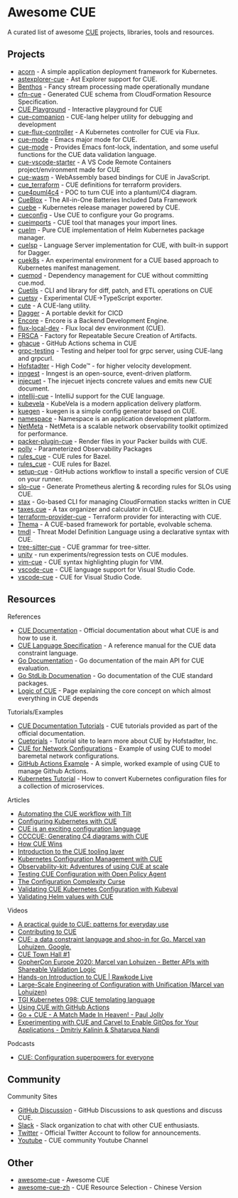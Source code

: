 # Awesome CUE

A curated list of awesome [CUE](https://cuelang.org/) projects, libraries, tools and resources.

## Projects

* [acorn](https://github.com/acorn-io/acorn) - A simple application deployment framework for Kubernetes.
* [astexplorer-cue](https://github.com/brandonbloom/astexplorer-cue) - Ast Explorer support for CUE.
* [Benthos](https://github.com/benthosdev/benthos) - Fancy stream processing made operationally mundane
* [cfn-cue](https://github.com/cue-sh/cfn-cue) - Generated CUE schema from CloudFormation Resource Specification.
* [CUE Playground](https://cuelang.org/play/#cue@export@cue) - Interactive playground for CUE
* [cue-companion](https://github.com/kghenderson/cue-companion) - CUE-lang helper utility for debugging and development
* [cue-flux-controller](https://github.com/phoban01/cue-flux-controller) - A Kubernetes controller for CUE via Flux.
* [cue-mode](https://github.com/jdbaldry/cue-mode) -  Emacs major mode for CUE.
* [cue-mode](https://github.com/russell/cue-mode) - Provides Emacs font-lock, indentation, and some useful functions for the CUE data validation language.
* [cue-vscode-starter](https://github.com/golem-ai/cue-vscode-starter) - A VS Code Remote Containers project/environment made for CUE
* [cue-wasm](https://github.com/dclareio/cue-wasm) - WebAssembly based bindings for CUE in JavaScript.
* [cue_terraform](https://github.com/tnarg/cue_terraform) -  CUE definitions for terraform providers.
* [cue4puml4c4](https://github.com/owulveryck/cue4puml4c4) - POC to turn CUE into a plantuml/C4 diagram.
* [CueBlox](https://github.com/cueblox/blox) - The All-in-One Batteries Included Data Framework
* [cuebe](https://github.com/loft-orbital/cuebe) - Kubernetes release manager powered by CUE.
* [cueconfig](https://github.com/cue-exp/cueconfig) - Use CUE to configure your Go programs.
* [cueimports](https://github.com/asdine/cueimports) - CUE tool that manages your import lines.
* [cuelm](https://github.com/hofstadter-io/cuelm) - Pure CUE implementation of Helm Kubernetes package manager.
* [cuelsp](https://github.com/dagger/cuelsp) - Language Server implementation for CUE, with built-in support for Dagger.
* [cuek8s](https://github.com/slewiskelly/cuek8s) - An experimental environment for a CUE based approach to Kubernetes manifest management. 
* [cuemod](https://github.com/octohelm/cuemod) - Dependency management for CUE without committing cue.mod.
* [Cuetils](https://github.com/hofstadter-io/cuetils) - CLI and library for diff, patch, and ETL operations on CUE
* [cuetsy](https://github.com/grafana/cuetsy/) -  Experimental CUE->TypeScript exporter.
* [cute](https://github.com/yujinyan/cute) -  A CUE-lang utility.
* [Dagger](https://dagger.io/) - A portable devkit for CICD
* [Encore](https://encore.dev/) - Encore is a Backend Development Engine.
* [flux-local-dev](https://github.com/stefanprodan/flux-local-dev/blob/main/cue) - Flux local dev environment (CUE).
* [FRSCA](https://github.com/buildsec/frsca) - Factory for Repeatable Secure Creation of Artifacts.
* [ghacue](https://github.com/hofstadter-io/ghacue) - GitHub Actions schema in CUE
* [grpc-testing](https://github.com/ryoya-fujimoto/grpc-testing) - Testing and helper tool for grpc server, using CUE-lang and grpcurl.
* [Hofstadter](https://www.hofstadter.io/) - High Code™ - for higher velocity development.
* [inngest](https://github.com/inngest/inngest) - Inngest is an open-source, event-driven platform.
* [injecuet](https://github.com/aereal/injecuet) - The injecuet injects concrete values and emits new CUE document.
* [intellij-cue](https://github.com/monogon-dev/intellij-cue) - IntelliJ support for the CUE language.
* [kubevela](https://github.com/oam-dev/kubevela) - KubeVela is a modern application delivery platform.
* [kuegen](https://github.com/errordeveloper/kuegen) - kuegen is a simple config generator based on CUE.
* [namespace](https://github.com/namespacelabs/foundation) - Namespace is an application development platform.
* [NetMeta](https://github.com/monogon-dev/NetMeta) - NetMeta is a scalable network observability toolkit optimized for performance.
* [packer-plugin-cue](https://github.com/dontlaugh/packer-plugin-cue) - Render files in your Packer builds with CUE.
* [polly](https://github.com/pollypkg/polly) - Parameterized Observability Packages 
* [rules_cue](https://github.com/tnarg/rules_cue) - CUE rules for Bazel.
* [rules_cue](https://github.com/seh/rules_cue) -  CUE rules for Bazel.
* [setup-cue](https://github.com/cue-lang/setup-cue) - GitHub actions workflow to install a specific version of CUE on your runner.
* [slo-cue](https://github.com/cbrgm/slo-cue) - Generate Prometheus alerting & recording rules for SLOs using CUE.
* [stax](https://github.com/cue-sh/stax) - Go-based CLI for managing CloudFormation stacks written in CUE
* [taxes.cue](https://github.com/tmm1/taxes.cue) - A tax organizer and calculator in CUE.
* [terraform-provider-cue](https://github.com/xinau/terraform-provider-cue) - Terraform provider for interacting with CUE.
* [Thema](https://github.com/grafana/thema) - A CUE-based framework for portable, evolvable schema.
* [tmdl](https://github.com/abhaybhargav/tmdl) - Threat Model Definition Language using a declarative syntax with CUE.
* [tree-sitter-cue](https://github.com/eonpatapon/tree-sitter-cue) -  CUE grammar for tree-sitter.
* [unity](https://github.com/cue-lang/unity) - run experiments/regression tests on CUE modules.
* [vim-cue](https://github.com/jjo/vim-cue) - CUE syntax highlighting plugin for VIM.
* [vscode-cue](https://github.com/cue-sh/vscode-cue) - CUE language support for Visual Studio Code.
* [vscode-cue](https://github.com/asdine/vscode-cue) - CUE for Visual Studio Code.

<!-- * [c8s](https://github.com/hofstadter-io/c8s) - CUE-lang powered Kubernetes package manager. -->
<!-- * [systool](https://github.com/hdonnay/systool) - A proof of concept for using cue to generate shell scripts. -->
<!-- * [cue-ansible](https://github.com/adieu/cue-ansible) - Write Ansible Playbooks in CUE -->

## Resources

References

* [CUE Documentation](https://cuelang.org/docs/) - Official documentation about what CUE is and how to use it.
* [CUE Language Specification](https://cuelang.org/docs/references/spec/) - A reference manual for the CUE data constraint language.
* [Go Documentation](https://pkg.go.dev/cuelang.org/go/cue) - Go documentation of the main API for CUE evaluation.
* [Go StdLib Documenation](https://pkg.go.dev/cuelang.org/go/pkg) - Go documentation of the CUE standard packages. 
* [Logic of CUE](https://cuelang.org/docs/concepts/logic/) - Page explaining the core concept on which almost everything in CUE depends

Tutorials/Examples

* [CUE Documentation Tutorials](https://cuelang.org/docs/tutorials/) - CUE tutorials provided as part of the official documentation.
* [Cuetorials](https://cuetorials.com/) - Tutorial site to learn more about CUE by Hofstadter, Inc.
* [CUE for Network Configurations](https://github.com/networkop/cue-networking) - Example of using CUE to model baremetal network configurations.
* [GitHub Actions Example](https://github.com/cue-lang/github-actions-example) -  A simple, worked example of using CUE to manage Github Actions.
* [Kubernetes Tutorial](https://github.com/cue-lang/cue/blob/v0.4.1/doc/tutorial/kubernetes/README.md) - How to convert Kubernetes configuration files for a collection of microservices.

<!-- * [cue-examples](https://github.com/hofstadter-io/cue-examples) - Random examples demonstrating cuelang -->
<!-- * [automata](https://github.com/uhthomas/automata) - Monorepo for Starjunk and subsidiaries -->

Articles

* [Automating the CUE workflow with Tilt](https://garethr.dev/2019/04/automating-the-cue-workflow-with-tilt/)
* [Configuring Kubernetes with CUE](https://garethr.dev/2019/04/configuring-kubernetes-with-cue/)
* [CUE is an exciting configuration language](https://bitfieldconsulting.com/golang/cuelang-exciting)
* [CCCCUE: Generating C4 diagrams with CUE](https://blog.owulveryck.info/2022/03/10/ccccue-generating-c4-diagrams-with-cue.html)
* [How CUE Wins](https://blog.cedriccharly.com/post/20210523-how-cue-wins/)
* [Introduction to the CUE tooling layer](https://blog.patapon.info/cue-tool/)
* [Kubernetes Configuration Management with CUE](https://engineering.mercari.com/en/blog/entry/20220127-kubernetes-configuration-management-with-cue/)
* [Observability-kit: Adventures of using CUE at scale](https://engineering.mercari.com/en/blog/entry/20220122-adventures-of-using-cue-at-scale/)
* [Testing CUE Configuration with Open Policy Agent](https://garethr.dev/2019/04/testing-cue-configuration-with-open-policy-agent/)
* [The Configuration Complexity Curse](https://blog.cedriccharly.com/post/20191109-the-configuration-complexity-curse/)
* [Validating CUE Kubernetes Configuration with Kubeval](https://garethr.dev/2019/04/validating-cue-kubernetes-configuration-with-kubeval/)
* [Validating Helm values with CUE](https://guku.io/blog/validating-helm-values)


Videos

* [A practical guide to CUE: patterns for everyday use](https://fosdem.org/2022/schedule/event/cue_pratical_guide/)
* [Contributing to CUE](https://www.youtube.com/watch?v=_vxoYVYbwf8)
* [CUE: a data constraint language and shoo-in for Go. Marcel van Lohuizen, Google.](https://www.youtube.com/watch?v=b3fhA12KS48)
* [CUE Town Hall #1](https://www.youtube.com/watch?v=Qp1F4AoSmxc)
* [GopherCon Europe 2020: Marcel van Lohuizen - Better APIs with Shareable Validation Logic](https://www.youtube.com/watch?v=IRNluM2B4p8)
* [Hands-on Introduction to CUE | Rawkode Live](https://www.youtube.com/watch?v=fR_yApIf6jU)
* [Large-Scale Engineering of Configuration with Unification (Marcel van Lohuizen)](https://www.youtube.com/watch?v=jSRXobu1jHk)
* [TGI Kubernetes 098: CUE templating language](https://www.youtube.com/watch?v=pyfU_ne-kOc)
* [Using CUE with GitHub Actions](https://www.youtube.com/watch?v=Ey3ca0K2h2U)
* [Go + CUE - A Match Made In Heaven! - Paul Jolly](https://www.youtube.com/watch?v=X1qpZBuNlgU)
* [Experimenting with CUE and Carvel to Enable GitOps for Your Applications - Dmitriy Kalinin & Shatarupa Nandi](https://www.youtube.com/watch?v=ZhrXb78IT6k)

Podcasts

* [CUE: Configuration superpowers for everyone](https://changelog.com/gotime/163)

<!-- * [Scuemata: A Framework for Evolvable, Composable Data Schema (Sam Boyer)](https://www.youtube.com/watch?v=PpoS_ThntEM) -->

## Community

Community Sites

* [GitHub Discussion](github.com/cue-lang/cue/discussions) - GitHub Discussions to ask questions and discuss CUE.
* [Slack](https://cuelang.slack.com) - Slack organization to chat with other CUE enthusiasts.
* [Twitter](https://twitter.com/cue_lang) - Official Twitter Account to follow for announcements.
* [Youtube](https://www.youtube.com/channel/UCZ0I6tZzFxN15H2SaclJA9A) - CUE community Youtube Channel

## Other

* [awesome-cue](https://github.com/staticaland/awesome-cue) - Awesome CUE
* [awesome-cue-zh](https://github.com/chai2010/awesome-cue-zh) - CUE Resource Selection - Chinese Version
